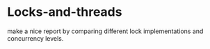 # Locks-and-threads
make a nice report by comparing different lock implementations and concurrency levels.
